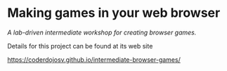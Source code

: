 # Making games in your web browser

*A lab-driven intermediate workshop for creating browser games.*

Details for this project can be found at its web site

https://coderdojosv.github.io/intermediate-browser-games/
